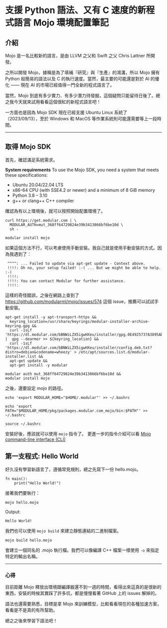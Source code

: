 # 支援 Python 語法、又有 C 速度的新程式語言 Mojo 環境配置筆記



## 介紹

Mojo 是一名比較新的語言，是由 LLVM 之父和 Swift 之父 Chris Lattner 所開發。

之所以開發 Mojo，據稱是為了填補『研究』與『生產』的鴻溝，所以 Mojo 擁有 Python 般簡易的語法以及 C 的執行速度。當然，最主要的可能還是對於 AI 的優化 —— 現在 AI 的市場已經值得一門全新的程式語言了。



當然，Mojo 到底有多少實力、有多少潛力待發掘，這個疑問只能留待日後了。總之我今天就來試用看看這個很紅的新程式語言吧！

一方面也是因為 Mojo SDK 現在已經支援 Ubuntu Linux 系統了（2023/09/13），至於 Windows 和 MacOS 等作業系統則可能還需要等上一段時間。

------



## 取得 Mojo SDK

首先，確認滿足系統需求。

**System requirements**
To use the Mojo SDK, you need a system that meets these specifications:

- Ubuntu 20.04/22.04 LTS
- x86-64 CPU (with SSE4.2 or newer) and a minimum of 8 GiB memory
- Python 3.8 – 3.10
- g++ or clang++ C++ compiler

確認為有以上環境後，就可以按照開始配置環境了。

```
curl https://get.modular.com | \
  MODULAR_AUTH=mut_368ff64729824e39b3413866bf6be10d \
  sh -

modular install mojo
```



如果這個方法不行，可以考慮使用手動安裝。我自己就是使用手動安裝的方式。因為我遇到了：

```
 ^^^^: ... Failed to update via apt-get update - Context above.
 !!!!: Oh no, your setup failed! :-( ... But we might be able to help. :-)
 !!!!: 
 !!!!: You can contact Modular for further assistance.
 !!!!: 
```



這樣的奇怪錯誤，之後在網路上查到了 https://github.com/modularml/mojo/issues/574 這個 issue，推薦可以試試手動安裝。

```
apt-get install -y apt-transport-https &&
  keyring_location=/usr/share/keyrings/modular-installer-archive-keyring.gpg &&
  curl -1sLf 'https://dl.modular.com/bBNWiLZX5igwHXeu/installer/gpg.0E4925737A3895AD.key' |  gpg --dearmor >> ${keyring_location} &&
  curl -1sLf 'https://dl.modular.com/bBNWiLZX5igwHXeu/installer/config.deb.txt?distro=debian&codename=wheezy' > /etc/apt/sources.list.d/modular-installer.list &&
  apt-get update &&
  apt-get install -y modular

modular auth mut_368ff64729824e39b3413866bf6be10d &&
modular install mojo
```



之後，還要設定 mojo 的路徑。

```
echo 'export MODULAR_HOME="$HOME/.modular"' >> ~/.bashrc

echo 'export PATH="$MODULAR_HOME/pkg/packages.modular.com_mojo/bin:$PATH"' >> ~/.bashrc

source ~/.bashrc
```



安裝好後，應該就可以使用 `mojo` 指令了。
更進一步的指令介紹可以看 [Mojo command-line interface (CLI)](https://docs.modular.com/mojo/cli/)

## 第一支程式: Hello World

好久沒有學習新語言了，遵循常見規則，總之先寫下一份 hello.mojo。

```
fn main():
    print("Hello World!")
```



接著我們要執行：

```
mojo hello.mojo
```



Output:

```
Hello World!
```



我們也可以使用 `mojo build` 來建立靜態連結的二進制檔案。

```
mojo build hello.mojo
```



會建立一個同名的 .mojo 執行檔。我們可以像編譯 C++ 檔案一樣使用 `-o` 來指定特定的輸出名稱。

------



### 心得

目前距離 Mojo 釋放出環境跟編譯器還不到一週的時間，看得出來這真的是很新的東西，安裝的時候其實踩了許多坑，都是慢慢看著 GitHub 上的 issues 解掉的。

語法也還需要熟悉，目標是拿 Mojo 來訓練模型，比較看看現在的各種加速方案，看看是不是真的有所幫助。

總之之後來學習下語法吧！